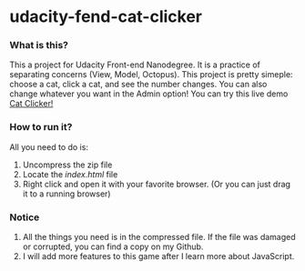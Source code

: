 # udacity-fend-cat-clicker

### What is this?

This a project for Udacity Front-end Nanodegree. It is a practice of separating concerns (View, Model, Octopus). This project is pretty simeple: choose a cat, click a cat, and see the number changes. You can also change whatever you want in the Admin option! You can try this live demo [Cat Clicker!](https://iamzhaihy.github.io/udacity-fend-cat-clicker/)



### How to run it?

All you need to do is:

1. Uncompress the zip file
2. Locate the *index.html* file
3. Right click and open it with your favorite browser.
   (Or you can just drag it to a running browser)




### Notice

1. All the things you need is in the compressed file. If the file was damaged or corrupted, you can find a copy on my Github.
2. I will add more features to this game after I learn more about JavaScript.
